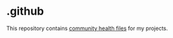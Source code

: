 # .github

This repository contains [community health files](https://docs.github.com/en/communities/using-templates-to-encourage-useful-issues-and-pull-requests/creating-a-pull-request-template-for-your-repository) for my projects.

